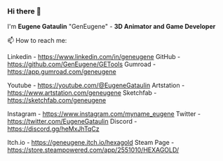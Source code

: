 ### Hi there 👋
I'm **Eugene Gataulin** "GenEugene" - **3D Animator and Game Developer**

📫 How to reach me:

Linkedin - https://www.linkedin.com/in/geneugene
GitHub - https://github.com/GenEugene/GETools
Gumroad - https://app.gumroad.com/geneugene

Youtube - https://youtube.com/@EugeneGataulin
Artstation - https://www.artstation.com/geneugene
Sketchfab - https://sketchfab.com/geneugene

Instagram - https://www.instagram.com/myname_eugene
Twitter - https://twitter.com/EugeneGataulin
Discord - https://discord.gg/heMxJhTqCz

Itch.io - https://geneugene.itch.io/hexagold
Steam Page - https://store.steampowered.com/app/2551010/HEXAGOLD/


<!--
**GenEugene/GenEugene** is a ✨ _special_ ✨ repository because its `README.md` (this file) appears on your GitHub profile.

Here are some ideas to get you started:

- 🔭 I’m currently working on ...
- 🌱 I’m currently learning ...
- 👯 I’m looking to collaborate on ...
- 🤔 I’m looking for help with ...
- 💬 Ask me about ...
- 📫 How to reach me: ...
- 😄 Pronouns: ...
- ⚡ Fun fact: ...
-->
